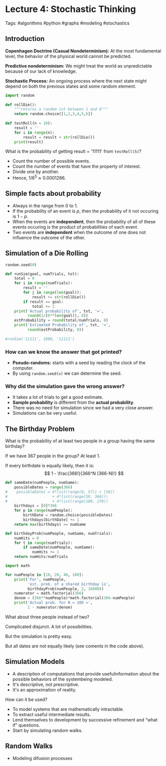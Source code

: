 # Lecture 4: Stochastic Thinking

Tags: #algorithms #python #graphs #modeling #stochastics

## Introduction

**Copenhagen Doctrine (Casual Nondeterminism):** At the most fundamental level, the behavior of the physical world cannot be predicted.

**Predictive nondeterminism:** We might treat the world as unpredictable because of our lack of knowledge.

**Stochastic Process:** An ongoing process where the next state might depend on both the previous states and some random element.

```python
import random
 
def rollDie():
    """returns a random int between 1 and 6"""
    return random.choice([1,2,3,4,5,6])
 
def testRoll(n = 10):
    result = ''
    for i in range(n):
        result = result + str(rollDie())
    print(result)
```

What is the probability of getting result = '11111' from `testRoll(5)`?

- Count the number of possible events.
- Count the number of events that have the property of interest.
- Divide one by another.
- Hence, $1/6^5 \approx 0.0001286$.

## Simple facts about probability

- Always in the range from 0 to 1.
- If the probability of an event is $p$, then the probability of it not occuring is $1-p$.
- When the events are **independent**, then the probability of all of these events occuring is the product of probabilities of each event.
- Two events are **independent** when the outcome of one does not influence the outcome of the other.

## Simulation of a Die Rolling

```python
random.seed(0)

def runSim(goal, numTrials, txt):
    total = 0
    for i in range(numTrials):
        result = ''
        for j in range(len(goal)):
            result += str(rollDie())
        if result == goal:
            total += 1
    print('Actual probability of', txt, '=',
          round(1/(6**len(goal)), 8)) 
    estProbability = round(total/numTrials, 8)
    print('Estimated Probability of', txt, '=',
          round(estProbability, 8))
    
#runSim('11111', 1000, '11111')
```

### How can we know the answer that got printed?

- **Pseudo-randoms:** starts with a seed by reading the clock of the computer.
- By using `random.seed(x)` we can determine the seed.

### Why did the simulation gave the wrong answer?

- It takes a lot of trials to get a good estimate.
- **Sample probability** is different from the **actual probability**.
- There was no need for simulation since we had a very close answer.
- Simulations can be very useful.

## The Birthday Problem

What is the probability of at least two people in a group having the same birthday?

If we have 367 people in the group? At least 1.

If every birthdate is equally likely, then it is:
$$
1 - \frac{366!}{366^N (366-N)!}
$$

```python
def sameDate(numPeople, numSame):
    possibleDates = range(366)
#    possibleDates = 4*list(range(0, 57)) + [58]\
#                    + 4*list(range(59, 366))\
#                    + 4*list(range(180, 270))
    birthdays = [0]*366
    for p in range(numPeople):
        birthDate = random.choice(possibleDates)
        birthdays[birthDate] += 1
    return max(birthdays) >= numSame

def birthdayProb(numPeople, numSame, numTrials):
    numHits = 0
    for t in range(numTrials):
        if sameDate(numPeople, numSame):
            numHits += 1
    return numHits/numTrials

import math

for numPeople in [10, 20, 40, 100]:
    print('For', numPeople,
          'est. prob. of a shared birthday is',
          birthdayProb(numPeople, 2, 10000))
    numerator = math.factorial(366)
    denom = (366**numPeople)*math.factorial(366-numPeople)
    print('Actual prob. for N = 100 =',
          1 - numerator/denom)
```

What about three people instead of two?

Complicated disjunct. A lot of possibilities.

But the simulation is pretty easy.

But all dates are not equally likely (see coments in the code above).

## Simulation Models

- A description of computations that provide usefulinformation about the possible behaviors of the systembeing modeled.
- It's descriptive, not prescriptive.
- It's an approximation of reality.

How can it be used?

- To model systems that are mathematically intractable.
- To extract useful intermediate results.
- Lend themselves to development by successive refinement and “what if” questions.
- Start by simulating random walks.

## Random Walks

- Modeling difusion processes 